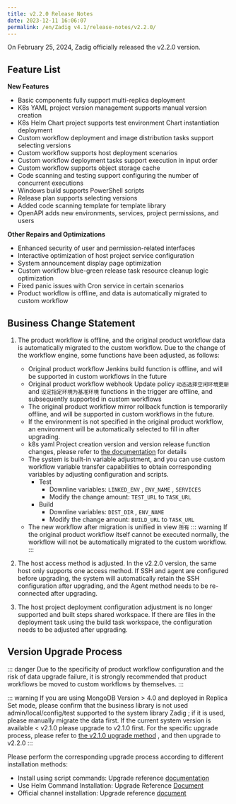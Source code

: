 ```yaml
---
title: v2.2.0 Release Notes
date: 2023-12-11 16:06:07
permalink: /en/Zadig v4.1/release-notes/v2.2.0/
---
```


On February 25, 2024, Zadig officially released the v2.2.0 version.

## Feature List
**New Features**
- Basic components fully support multi-replica deployment
- K8s YAML project version management supports manual version creation
- K8s Helm Chart project supports test environment Chart instantiation deployment
- Custom workflow deployment and image distribution tasks support selecting versions
- Custom workflow supports host deployment scenarios
- Custom workflow deployment tasks support execution in input order
- Custom workflow supports object storage cache
- Code scanning and testing support configuring the number of concurrent executions
- Windows build supports PowerShell scripts
- Release plan supports selecting versions
- Added code scanning template for template library
- OpenAPI adds new environments, services, project permissions, and users

**Other Repairs and Optimizations**
- Enhanced security of user and permission-related interfaces
- Interactive optimization of host project service configuration
- System announcement display page optimization
- Custom workflow blue-green release task resource cleanup logic optimization
- Fixed panic issues with Cron service in certain scenarios
- Product workflow is offline, and data is automatically migrated to custom workflow


## Business Change Statement

1. The product workflow is offline, and the original product workflow data is automatically migrated to the custom workflow. Due to the change of the workflow engine, some functions have been adjusted, as follows:
    - Original product workflow Jenkins build function is offline, and will be supported in custom workflows in the future
    - Original product workflow webhook Update policy `动态选择空闲环境更新` and `设定指定环境为基准环境` functions in the trigger are offline, and subsequently supported in custom workflows
    - The original product workflow mirror rollback function is temporarily offline, and will be supported in custom workflows in the future.
    - If the environment is not specified in the original product workflow, an environment will be automatically selected to fill in after upgrading.
    - k8s yaml Project creation version and version release function changes, please refer to [the documentation](/0) for details
    - The system is built-in variable adjustment, and you can use custom workflow variable transfer capabilities to obtain corresponding variables by adjusting configuration and scripts.
        - Test
            - Downline variables: `LINKED_ENV` , `ENV_NAME` , `SERVICES`
            - Modify the change amount: `TEST_URL` to `TASK_URL`
        - Build
            - Downline variables: `DIST_DIR` , `ENV_NAME`
            - Modify the change amount: `BUILD_URL` to `TASK_URL`
    - The new workflow after migration is unified in view `所有`
::: warning
If the original product workflow itself cannot be executed normally, the workflow will not be automatically migrated to the custom workflow.
:::


2. The host access method is adjusted. In the v2.2.0 version, the same host only supports one access method. If SSH and agent are configured before upgrading, the system will automatically retain the SSH configuration after upgrading, and the Agent method needs to be re-connected after upgrading.
3. The host project deployment configuration adjustment is no longer supported and built steps shared workspace. If there are files in the deployment task using the build task workspace, the configuration needs to be adjusted after upgrading.


## Version Upgrade Process

::: danger
Due to the specificity of product workflow configuration and the risk of data upgrade failure, it is strongly recommended that product workflows be moved to custom workflows by themselves.
:::

::: warning
If you are using MongoDB Version > 4.0 and deployed in Replica Set mode, please confirm that the business library is not used admin/local/config/test supported to the system library Zadig ; if it is used, please manually migrate the data first.
If the current system version is available < v2.1.0 please upgrade to v2.1.0 first. For the specific upgrade process, please refer to [the v2.1.0 upgrade method](/Zadig%20v2.2.0/release-notes/v2.1.0/#%E7%89%88%E6%9C%AC%E5%8D%87%E7%BA%A7%E8%BF%87%E7%A8%8B) , and then upgrade to v2.2.0
:::


Please perform the corresponding upgrade process according to different installation methods:

- Install using script commands: Upgrade reference [documentation](/Zadig%20v2.2.0/install/helm-deploy/#%E5%8D%87%E7%BA%A7)
- Use Helm Command Installation: Upgrade Reference [Document](/Zadig%20v2.2.0/install/helm-deploy/#%E5%8D%87%E7%BA%A7)
- Official channel installation: Upgrade reference [document](/Zadig%20v2.2.0/stable/install/#%E5%8D%87%E7%BA%A7)